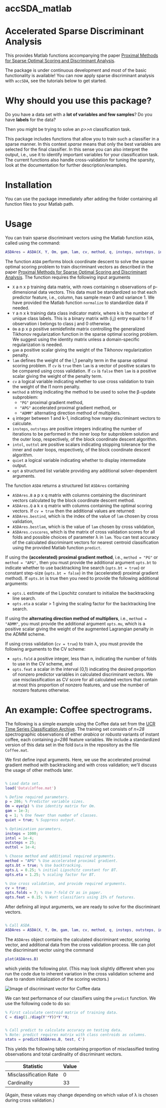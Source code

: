 # accSDA_matlab

# Accelerated Sparse Discriminant Analysis

This provides Matlab functions accompanying the paper [Proximal Methods for Sparse Optimal Scoring and Discriminant Analysis](https://arxiv.org/pdf/1705.07194.pdf).

The package is under continuous development and most of the basic functionality is available! You can now apply sparse discriminant analysis with `accSDA`, see the tutorials below to get started.

# Why should you use this package?

Do you have a data set with a **lot of variables and few samples**? Do you have **labels** for the data?

Then you might be trying to solve an *p>>n* classification task.

This package includes functions that allow you to train such a classifier in a sparse manner. In this context *sparse* means that only the best variables are selected for the final classifier. In this sense you can also interpret the output, i.e., use it to identify important variables for your classification task. The current functions also handle cross-validation for tuning the sparsity, look at the documentation for further description/examples.

# Installation
You can use the package immediately after adding the folder containing all function files to your Matlab path.

# Usage

You can train sparse discriminant vectors using the Matlab function `ASDA`, called using the command:
```Matlab
ASDAres = ASDA(X, Y, Om, gam, lam, cv, method, q, insteps, outsteps, intol, outtol, quiet, opts)
```
The function `ASDA` performs block coordinate descent to solve the sparse optimal scoring problem to train discriminant vectors as described in the paper [Proximal Methods for Sparse Optimal Scoring and Discriminant Analysis](https://arxiv.org/pdf/1705.07194.pdf). The function requires the following input arguments
* `X` a n x p training data matrix, with rows containing n observations of p-dimensional data vectors. This data must be standardized so that each predictor feature, i.e., column, has sample mean 0 and variance 1. We have provided the Matlab function `normalize` to standardize data if needed.
* `Y` a n x k training data class indicator matrix, where k is the number of unique class labels. This is a binary matrix with (i,j) entry equal to 1 if observation i belongs to class j and 0 otherwise.
* `Om` a p x p positive semidefinite matrix controlling the generalized Tikhonov regularization function in the sparse optimal scoring problem. We suggest using the identity matrix unless a domain-specific regularization is needed.
* `gam` a positive scalar giving the weight of the Tikhonov regularization penalty.
* `lam` defines the weight of the l_1 penalty term in the sparse optimal scoring problem. If `cv` is `true` then `lam` is a vector of positive scalars to be compared using cross validation. If `cv` is `false` then `lam` is a positive scalar giving the weight of the penalty term.
* `cv` a logical variable indicating whether to use cross validation to train the weight of the l1 norm penalty.
* `method` a string indicating the method to be used to solve the β-update subproblem:
  * `"PG"` proximal gradient method,
  * `"APG"`  accelerated proximal gradient method, or
  * `"ADMM"` alternating direction method of multipliers.
* `q` integer between 1 and k-1, indicating how many discriminant vectors to calculate.
* `insteps`, `outsteps` are positive integers indicating the number of iterations to be performed in the inner loop for subproblem solution and the outer loop, respectively, of the block coordinate descent algorithm.
* `intol`, `outtol` are positive scalars indicating stopping tolerance for the inner and outer loops, respectively, of the block coordinate descent algorithm.
* `quiet` a logical variable indicating whether to display intermediate output.
* `opt` a structured list variable providing any additional solver-dependent arguments.

The function `ASDA` returns a structured list `ASDAres` containing
* `ASDAres.B` a p x q matrix with columns containing the discriminant vectors calculated by the block coordinate descent method.
* `ASDAres.Q` a k x q matrix with columns containing the optimal scoring vectors.
If `cv = true` then the additional values are returned:
* `ASDAres.bestind`, which is the index of the value of `lam` chosen by cross validation,
* `ASDAres.bestlam`, which is the value of `lam` chosen by cross validation,
* `ASDAres.cvscores`, which is the matrix of cross validation scores for all folds and possible choices of parameter λ in `lam`.
You can test accuracy of the calculated discriminant vectors for nearest centroid classification using the provided Matlab function `predict`.

If using the **(accelerated) proximal gradient method**, i.e., `method = "PG"` or `method = "APG",` then you must provide the additional argument `opts.bt` to indicate whether to use backtracking line search (`opts.bt = true`) or constant step-size (`opts.bt = false`) in the (accelerated) proximal gradient method). If `opts.bt` is true then you need to provide the following additional arguments:
* `opts.L` estimate of the Lipschitz constant to initialize the backtracking line search.
* `opts.eta` a scalar > 1 giving the scaling factor for the backtracking line search.

If using the **alternating direction method of multipliers**, i.e., `method = "ADMM"`, you must provide the additional argument `opts.mu`, which is a positive scalar giving the weight of the augmented Lagrangian penalty in the ADMM scheme.

If using cross validation (`cv = true`) to train λ, you must provide the following arguments to the CV scheme:
* `opts.fold` a positive integer, less than n, indicating the number of folds to use in the CV scheme, and
* `opts.feat` a scalar in the interval (0,1) indicating the desired proportion of nonzero predictor variables in calculated discriminant vectors. We use misclassification as CV score for all calculated vectors that contain at most this proportion of nonzero features, and use the number of nonzero features otherwise.

# An example: Coffee spectrograms.

The following is a simple example using the Coffee data set from the [UCR Time Series Classification Archive](https://www.cs.ucr.edu/%7Eeamonn/time_series_data_2018/).
The training set consists of *n=28* spectrographic observations of either *arabica* or *robusta* variants of instant coffee, each containing *p=286* feature variables. We include a standardized version of this data set in the fold `Data` in the repository as the file `Coffee.mat`.


We first define input arguments. Here, we use the accelerated proximal gradient method with backtracking and with cross validation; we'll discuss the usage of other methods later.

```Matlab

% Load data set.
load('Data\Coffee.mat')

% Define required parameters.
p = 286; % Predictor variable sizes.
Om = eye(p) % Use identity matrix for Om.
gam = 1e-3;
q = 1; % One fewer than number of classes.
quiet = true; % Suppress output.

% Optimization parameters.
insteps = 1000;
intol = 1e-4;
outsteps = 25;
outtol = 1e-4;

% Choose method and additional required arguments.
method = "APG" % Use accelerated proximal gradient.
opts.bt = true; % Use backtracking.
opts.L = 0.25; % initial Lipschitz constant for BT.
opts.eta = 1.25; % scaling factor for BT.

% Use cross validation, and provide required arguments.
cv = true;
opts.folds = 7; % Use 7-fold CV as in paper.
opts.feat = 0.15; % Want classifiers using 15% of features.
```

After defining all input arguments, we are ready to solve for the discriminant vectors.

```Matlab

% Call ASDA.
ASDAres = ASDA(X, Y, Om, gam, lam, cv, method, q, insteps, outsteps, intol, outtol, quiet, opts)
```
The `ASDAres` object contains the calculated discriminant vector, scoring vector, and additional data from the cross validation process. We can plot the discriminant vector using the command
```Matlab
plot(ASDAres.B)
```
which yields the following plot. (This may look slightly different when you run the code due to inherent variation in the cross validation scheme and due to random initialization of the scoring vectors.)

![Image of discriminant vector for Coffee data](./Examples/coffeedvs.png)


We can test performance of our classifiers using the `predict` function. We use the following code to do so:
```Matlab
% First calculate centroid matrix of training data.
C = diag(1./diag(Y'*Y))*Y'*X;


% Call predict to calculate accuracy on testing data.
% Note: predict requires matrix with class centroids as columns.
stats = predict(ASDAres.B, test, C')
```

This yields the following table containing proportion of misclassified testing observations and total cardinality of discriminant vectors.

Statistic | Value
-----|--------
Misclassification Rate | 0
Cardinality | 33

(Again, these values may change depending on which value of λ is chosen during cross validation.)
